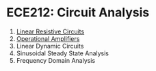# ECE212: Circuit Analysis
1. [Linear Resistive Circuits](/ECE212/1_LinearResistiveCircuits.pdf)
2. [Operational Amplifiers](/ECE212/2_OperationalAmplifiers.pdf)
3. Linear Dynamic Circuits
4. Sinusoidal Steady State Analysis
5. Frequency Domain Analysis
